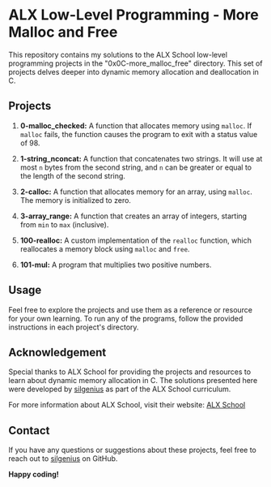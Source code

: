 # ALX Low-Level Programming - More Malloc and Free

This repository contains my solutions to the ALX School low-level programming projects in the "0x0C-more_malloc_free" directory. This set of projects delves deeper into dynamic memory allocation and deallocation in C.

## Projects

1. **0-malloc_checked:** A function that allocates memory using `malloc`. If `malloc` fails, the function causes the program to exit with a status value of 98.

2. **1-string_nconcat:** A function that concatenates two strings. It will use at most `n` bytes from the second string, and `n` can be greater or equal to the length of the second string.

3. **2-calloc:** A function that allocates memory for an array, using `malloc`. The memory is initialized to zero.

4. **3-array_range:** A function that creates an array of integers, starting from `min` to `max` (inclusive).

5. **100-realloc:** A custom implementation of the `realloc` function, which reallocates a memory block using `malloc` and `free`.

6. **101-mul:** A program that multiplies two positive numbers.

## Usage

Feel free to explore the projects and use them as a reference or resource for your own learning. To run any of the programs, follow the provided instructions in each project's directory.

## Acknowledgement

Special thanks to ALX School for providing the projects and resources to learn about dynamic memory allocation in C. The solutions presented here were developed by [silgenius](https://github.com/silgenius) as part of the ALX School curriculum.

For more information about ALX School, visit their website: [ALX School](https://www.alxafrica.com/)

## Contact

If you have any questions or suggestions about these projects, feel free to reach out to [silgenius](https://github.com/silgenius) on GitHub.

**Happy coding!**

